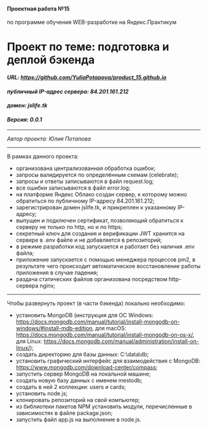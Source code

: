 #### Проектная работа №15
по программе обучения WEB-разработке на Яндекс.Практикум

# Проект по теме: подготовка и деплой бэкенда
#### ***URL: <https://github.com/YuliaPotapova/product_15.github.io>***
#### ***публичный IP-адрес сервера: 84.201.161.212***
#### ***домен: jslife.tk***
#### ***Версия: 0.0.1***

***
*Автор проекта: Юлия Потапова*
***

В рамках данного проекта:
* организована централизованная обработка ошибок;
* запросы валидируется по определённым схемам (celebrate);
* запросы и ответы записываются в файл request.log;
* все ошибки записываются в файл error.log;
* на платформе Яндекс Облако создан сервер, к которому можно обратиться по публичному IP-адресу 84.201.161.212;
* зарегистрирован домен jslife.tk, и прикреплен к указанному IP-адресу;
* выпущен и подключен сертификат, позволяющий обратиться к серверу не только по http, но и по https;
* секретный ключ для создания и верификации JWT хранится на сервере в .env файле и не добавляется в репозиторий;
* в режиме разработки код запускается и работает без наличия .env файла;
* приложение запускается с помощью менеджера процессов pm2, в результате чего происходит автоматическое восстановление работы приложения в случае падения;
* раздача статических файлов организована посредством http-сервера nginx;

***
Чтобы развернуть проект (в части бэкенда) локально необходимо:
* установить MongoDB (инструкция для ОС Windows: https://docs.mongodb.com/manual/tutorial/install-mongodb-on-windows/#install-mdb-edition, для macOS: https://docs.mongodb.com/manual/tutorial/install-mongodb-on-os-x/, для Linux: https://docs.mongodb.com/manual/administration/install-on-linux/);
* создать директорию для базы данных: C:\data\db;
* установить графический интерфейс для взаимодействия с MongoDB: https://www.mongodb.com/download-center/compass;
* запустить сервер MongoDB на локальной машине;
* создать новую базу данных с именем mestodb;
* создать в ней 2 коллекции: users и cards;
* установить node.js;
* клонировать репозиторий на свой компьютер;
* из библиотеки пакетов NPM установить модули, перечисленные в зависимостях в файле package.json;
* запустить файл app.js на выполнение в node.js.
